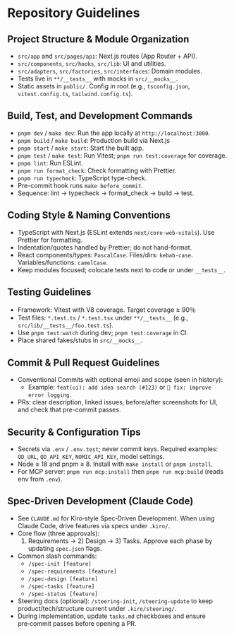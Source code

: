 # Repository Guidelines

## Project Structure & Module Organization

- `src/app` and `src/pages/api`: Next.js routes (App Router + API).
- `src/components`, `src/hooks`, `src/lib`: UI and utilities.
- `src/adapters`, `src/factories`, `src/interfaces`: Domain modules.
- Tests live in `**/__tests__` with mocks in `src/__mocks__`.
- Static assets in `public/`. Config in root (e.g., `tsconfig.json`, `vitest.config.ts`, `tailwind.config.ts`).

## Build, Test, and Development Commands

- `pnpm dev` / `make dev`: Run the app locally at `http://localhost:3000`.
- `pnpm build` / `make build`: Production build via Next.js
- `pnpm start` / `make start`: Start the built app.
- `pnpm test` / `make test`: Run Vitest; `pnpm run test:coverage` for coverage.
- `pnpm lint`: Run ESLint.
- `pnpm run format_check`: Check formatting with Prettier.
- `pnpm run typecheck`: TypeScript type-check.
- Pre-commit hook runs `make before_commit`.
- Sequence: lint → typecheck → format_check → build → test.

## Coding Style & Naming Conventions

- TypeScript with Next.js (ESLint extends `next/core-web-vitals`). Use Prettier for formatting.
- Indentation/quotes handled by Prettier; do not hand-format.
- React components/types: `PascalCase`. Files/dirs: `kebab-case`. Variables/functions: `camelCase`.
- Keep modules focused; colocate tests next to code or under `__tests__`.

## Testing Guidelines

- Framework: Vitest with V8 coverage. Target coverage ≥ 90％
- Test files: `*.test.ts` / `*.test.tsx` under `**/__tests__` (e.g., `src/lib/__tests__/foo.test.ts`).
- Use `pnpm test:watch` during dev; `pnpm test:coverage` in CI.
- Place shared fakes/stubs in `src/__mocks__`.

## Commit & Pull Request Guidelines

- Conventional Commits with optional emoji and scope (seen in history):
  - Example: `feat(ui): add idea search (#123)` or `🐛 fix: improve error logging`.
- PRs: clear description, linked issues, before/after screenshots for UI, and check that pre-commit passes.

## Security & Configuration Tips

- Secrets via `.env` / `.env.test`; never commit keys. Required examples: `QD_URL`, `QD_API_KEY`, `NOMIC_API_KEY`, model settings.
- Node ≥ 18 and pnpm ≥ 8. Install with `make install` or `pnpm install`.
- For MCP server: `pnpm run mcp:install` then `pnpm run mcp:build` (reads env from `.env`).

## Spec‑Driven Development (Claude Code)

- See `CLAUDE.md` for Kiro‑style Spec‑Driven Development. When using Claude Code, drive features via specs under `.kiro/`.
- Core flow (three approvals):
  1) Requirements → 2) Design → 3) Tasks. Approve each phase by updating `spec.json` flags.
- Common slash commands:
  - `/spec-init [feature]`
  - `/spec-requirements [feature]`
  - `/spec-design [feature]`
  - `/spec-tasks [feature]`
  - `/spec-status [feature]`
- Steering docs (optional): `/steering-init`, `/steering-update` to keep product/tech/structure current under `.kiro/steering/`.
- During implementation, update `tasks.md` checkboxes and ensure pre‑commit passes before opening a PR.
